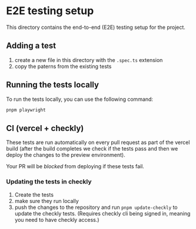 # E2E testing setup

This directory contains the end-to-end (E2E) testing setup for the project.

## Adding a test

1. create a new file in this directory with the `.spec.ts` extension
2. copy the paterns from the existing tests

## Running the tests locally

To run the tests locally, you can use the following command:

```bash
pnpm playwright
```

## CI (vercel + checkly)

These tests are run automatically on every pull request as part of the vercel build (after the build completes we check if the tests pass and then we deploy the changes to the preview environment).

Your PR will be _blocked_ from deploying if these tests fail.

### Updating the tests in checkly

1. Create the tests
2. make sure they run locally
3. push the changes to the repository and run `pnpm update-checkly` to update the checkly tests. (Requires checkly cli being signed in, meaning you need to have checkly access.)
